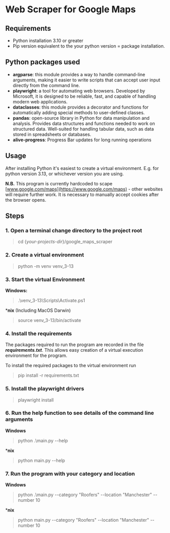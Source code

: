 # Web Scraper for Google Maps

## Requirements
* Python installation 3.10 or greater
* Pip version equivalent to the your python version = package installation.

## Python packages used
* **argparse**: this module provides a way to handle command-line arguments, making it easier to write scripts that can accept user input directly from the command line. 
* **playwright**: a tool for automating web browsers. Developed by Microsoft, it is designed to be reliable, fast, and capable of handling modern web applications.
* **dataclasses**: this module provides a decorator and functions for automatically adding special methods to user-defined classes. 
* **pandas**: open-source library in Python for data manipulation and analysis. Provides data structures and functions needed to work on structured data. Well-suited for handling tabular data, such as data stored in spreadsheets or databases.
* **alive-progress**: Progress Bar updates for long running operations

## Usage 
After installing Python it's easiest to create a virtual environment. E.g. for python version 3.13, or whichever version you are using.

**N.B.** This program is currently hardcoded to scape  [www.google.com/maps](https://www.google.com/maps) - other websites will require further work. It is necessary to manually accept cookies after the browser opens. 

## Steps ##

### 1. Open a terminal change directory to the project root

> cd {_your-projects-dir_}/google_maps_scraper

### 2. Create a virtual environment

> python -m venv venv_3-13

### 3. Start the virtual Environment

**Windows:**

> .\venv_3-13\Scripts\Activate.ps1

***nix** (Including MacOS Darwin) 

> source venv_3-13/bin/activate

### 4. Install the requirements
The packages required to run the program are recorded in the file **_requirements.txt_**. This allows easy creation of a virtual execution environment for the program.

To install the required packages to the virtual environment run

> pip install -r requirements.txt

### 5. Install the playwright drivers

> playwright install

### 6. Run the help function to see details of the command line arguments

**Windows**

>  python .\main.py --help

***nix**

> python main.py --help

### 7. Run the program with your category and location

**Windows**

>  python .\main.py --category "Roofers" --location "Manchester" --number 10

***nix**

> python main.py --category "Roofers" --location "Manchester" --number 10

